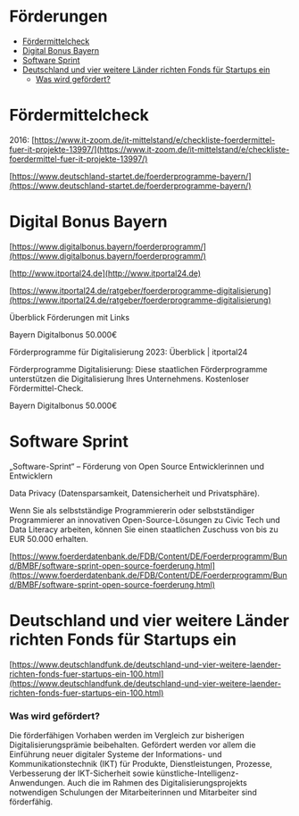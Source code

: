 # Förderungen

- [Fördermittelcheck](#frdermittelcheck)
- [Digital Bonus Bayern](#digital-bonus-bayern)
- [Software Sprint](#software-sprint)
- [Deutschland und vier weitere Länder richten Fonds für Startups ein](#deutschland-und-vier-weitere-lnder-richten-fonds-fr-startups-ein)
  - [Was wird gefördert?](#was-wird-gefrdert)

# Fördermittelcheck

2016: [https://www.it-zoom.de/it-mittelstand/e/checkliste-foerdermittel-fuer-it-projekte-13997/](https://www.it-zoom.de/it-mittelstand/e/checkliste-foerdermittel-fuer-it-projekte-13997/)

[https://www.deutschland-startet.de/foerderprogramme-bayern/](https://www.deutschland-startet.de/foerderprogramme-bayern/)

# Digital Bonus Bayern

[https://www.digitalbonus.bayern/foerderprogramm/](https://www.digitalbonus.bayern/foerderprogramm/)

[http://www.itportal24.de](http://www.itportal24.de)

[https://www.itportal24.de/ratgeber/foerderprogramme-digitalisierung](https://www.itportal24.de/ratgeber/foerderprogramme-digitalisierung)

Überblick Förderungen mit Links

Bayern Digitalbonus 50.000€

Förderprogramme für Digitalisierung 2023: Überblick | itportal24

Förderprogramme Digitalisierung: Diese staatlichen Förderprogramme unterstützen die Digitalisierung Ihres Unternehmens. Kostenloser Fördermittel-Check.

Bayern Digitalbonus 50.000€

# Software Sprint

„Software-Sprint“ – Förderung von Open Source Entwicklerinnen und Entwicklern

Data Privacy (Datensparsamkeit, Datensicherheit und Privatsphäre).

Wenn Sie als selbstständige Programmiererin oder selbstständiger Programmierer an innovativen Open-Source-Lösungen zu Civic Tech und Data Literacy arbeiten, können Sie einen staatlichen Zuschuss von bis zu EUR 50.000 erhalten.

[https://www.foerderdatenbank.de/FDB/Content/DE/Foerderprogramm/Bund/BMBF/software-sprint-open-source-foerderung.html](https://www.foerderdatenbank.de/FDB/Content/DE/Foerderprogramm/Bund/BMBF/software-sprint-open-source-foerderung.html)

# **Deutschland und vier weitere Länder richten Fonds für Startups ein**

[https://www.deutschlandfunk.de/deutschland-und-vier-weitere-laender-richten-fonds-fuer-startups-ein-100.html](https://www.deutschlandfunk.de/deutschland-und-vier-weitere-laender-richten-fonds-fuer-startups-ein-100.html)

### Was wird gefördert?

Die förderfähigen Vorhaben werden im Vergleich zur bisherigen Digitalisierungsprämie beibehalten. Gefördert werden vor allem die Einführung neuer digitaler Systeme der Informations- und Kommunikationstechnik (IKT) für Produkte, Dienstleistungen, Prozesse, Verbesserung der IKT-Sicherheit sowie künstliche-Intelligenz-Anwendungen. Auch die im Rahmen des Digitalisierungsprojekts notwendigen Schulungen der Mitarbeiterinnen und Mitarbeiter sind förderfähig.